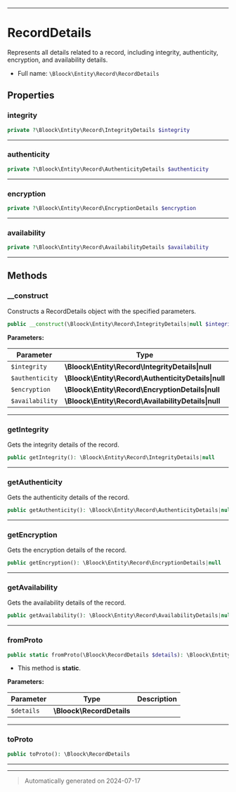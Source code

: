 ***

# RecordDetails

Represents all details related to a record, including integrity, authenticity, encryption, and availability details.



* Full name: `\Bloock\Entity\Record\RecordDetails`



## Properties


### integrity



```php
private ?\Bloock\Entity\Record\IntegrityDetails $integrity
```






***

### authenticity



```php
private ?\Bloock\Entity\Record\AuthenticityDetails $authenticity
```






***

### encryption



```php
private ?\Bloock\Entity\Record\EncryptionDetails $encryption
```






***

### availability



```php
private ?\Bloock\Entity\Record\AvailabilityDetails $availability
```






***

## Methods


### __construct

Constructs a RecordDetails object with the specified parameters.

```php
public __construct(\Bloock\Entity\Record\IntegrityDetails|null $integrity, \Bloock\Entity\Record\AuthenticityDetails|null $authenticity, \Bloock\Entity\Record\EncryptionDetails|null $encryption, \Bloock\Entity\Record\AvailabilityDetails|null $availability): mixed
```








**Parameters:**

| Parameter | Type | Description |
|-----------|------|-------------|
| `$integrity` | **\Bloock\Entity\Record\IntegrityDetails&#124;null** |  |
| `$authenticity` | **\Bloock\Entity\Record\AuthenticityDetails&#124;null** |  |
| `$encryption` | **\Bloock\Entity\Record\EncryptionDetails&#124;null** |  |
| `$availability` | **\Bloock\Entity\Record\AvailabilityDetails&#124;null** |  |





***

### getIntegrity

Gets the integrity details of the record.

```php
public getIntegrity(): \Bloock\Entity\Record\IntegrityDetails|null
```












***

### getAuthenticity

Gets the authenticity details of the record.

```php
public getAuthenticity(): \Bloock\Entity\Record\AuthenticityDetails|null
```












***

### getEncryption

Gets the encryption details of the record.

```php
public getEncryption(): \Bloock\Entity\Record\EncryptionDetails|null
```












***

### getAvailability

Gets the availability details of the record.

```php
public getAvailability(): \Bloock\Entity\Record\AvailabilityDetails|null
```












***

### fromProto



```php
public static fromProto(\Bloock\RecordDetails $details): \Bloock\Entity\Record\RecordDetails
```



* This method is **static**.




**Parameters:**

| Parameter | Type | Description |
|-----------|------|-------------|
| `$details` | **\Bloock\RecordDetails** |  |





***

### toProto



```php
public toProto(): \Bloock\RecordDetails
```












***


***
> Automatically generated on 2024-07-17
